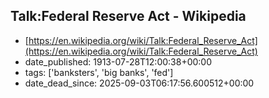  ## Talk:Federal Reserve Act - Wikipedia
 - [https://en.wikipedia.org/wiki/Talk:Federal_Reserve_Act](https://en.wikipedia.org/wiki/Talk:Federal_Reserve_Act)
 - date_published: 1913-07-28T12:00:38+00:00
 - tags: ['banksters', 'big banks', 'fed']
 - date_dead_since: 2025-09-03T06:17:56.600512+00:00

